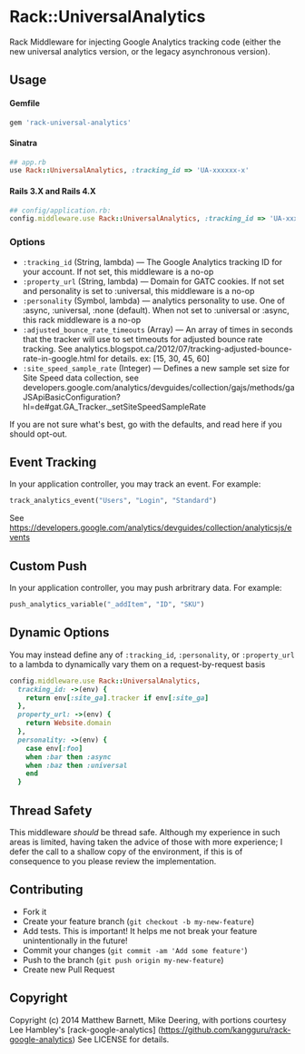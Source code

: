 # Rack::UniversalAnalytics

Rack Middleware for injecting Google Analytics tracking code (either the new universal analytics version, or the legacy asynchronous version).

## Usage

#### Gemfile

```ruby
gem 'rack-universal-analytics'
```

#### Sinatra

```ruby
## app.rb
use Rack::UniversalAnalytics, :tracking_id => 'UA-xxxxxx-x'
```

#### Rails 3.X and Rails 4.X

```ruby
## config/application.rb:
config.middleware.use Rack::UniversalAnalytics, :tracking_id => 'UA-xxxxxx-x'
```

### Options

* `:tracking_id` (String, lambda) — The Google Analytics tracking ID for your account. If not set, this middleware is a no-op
* `:property_url` (String, lambda) — Domain for GATC cookies. If not set and personality is set to :universal, this middleware is a no-op
* `:personality` (Symbol, lambda) — analytics personality to use. One of :async, :universal, :none (default). When not set to :universal or :async, this rack middleware is a no-op
* `:adjusted_bounce_rate_timeouts` (Array) — An array of times in seconds that the tracker will use to set timeouts for adjusted bounce rate tracking. See analytics.blogspot.ca/2012/07/tracking-adjusted-bounce-rate-in-google.html for details. ex: [15, 30, 45, 60]
* `:site_speed_sample_rate` (Integer) — Defines a new sample set size for Site Speed data collection, see developers.google.com/analytics/devguides/collection/gajs/methods/gaJSApiBasicConfiguration?hl=de#gat.GA_Tracker._setSiteSpeedSampleRate


If you are not sure what's best, go with the defaults, and read here if you should opt-out.

## Event Tracking

In your application controller, you may track an event. For example:

```ruby
track_analytics_event("Users", "Login", "Standard")
```

See https://developers.google.com/analytics/devguides/collection/analyticsjs/events

## Custom Push

In your application controller, you may push arbritrary data. For example:

```ruby
push_analytics_variable("_addItem", "ID", "SKU")
```

## Dynamic Options

You may instead define any of `:tracking_id`, `:personality`, or `:property_url` to a lambda to dynamically vary them on a request-by-request basis

```ruby
config.middleware.use Rack::UniversalAnalytics, 
  tracking_id: ->(env) {
    return env[:site_ga].tracker if env[:site_ga]
  },
  property_url: ->(env) {
    return Website.domain
  },
  personality: ->(env) {
    case env[:foo]
    when :bar then :async
    when :baz then :universal
    end
  }

```

## Thread Safety

This middleware *should* be thread safe. Although my experience in such areas is limited, having taken the advice of those with more experience; I defer the call to a shallow copy of the environment, if this is of consequence to you please review the implementation.


## Contributing

* Fork it
* Create your feature branch (`git checkout -b my-new-feature`)
* Add tests. This is important! It helps me not break your feature unintentionally in the future!
* Commit your changes (`git commit -am 'Add some feature'`)
* Push to the branch (`git push origin my-new-feature`)
* Create new Pull Request


## Copyright
Copyright (c) 2014 Matthew Barnett, Mike Deering, with portions courtesy Lee Hambley's [rack-google-analytics] (https://github.com/kangguru/rack-google-analytics)
See LICENSE for details.
